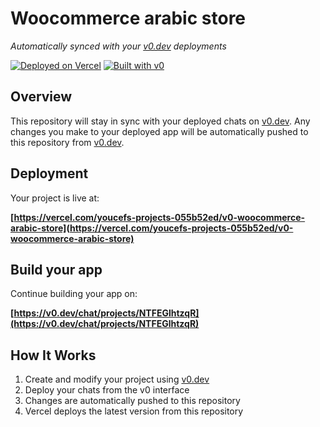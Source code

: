 # Woocommerce arabic store

*Automatically synced with your [v0.dev](https://v0.dev) deployments*

[![Deployed on Vercel](https://img.shields.io/badge/Deployed%20on-Vercel-black?style=for-the-badge&logo=vercel)](https://vercel.com/youcefs-projects-055b52ed/v0-woocommerce-arabic-store)
[![Built with v0](https://img.shields.io/badge/Built%20with-v0.dev-black?style=for-the-badge)](https://v0.dev/chat/projects/NTFEGlhtzqR)

## Overview

This repository will stay in sync with your deployed chats on [v0.dev](https://v0.dev).
Any changes you make to your deployed app will be automatically pushed to this repository from [v0.dev](https://v0.dev).

## Deployment

Your project is live at:

**[https://vercel.com/youcefs-projects-055b52ed/v0-woocommerce-arabic-store](https://vercel.com/youcefs-projects-055b52ed/v0-woocommerce-arabic-store)**

## Build your app

Continue building your app on:

**[https://v0.dev/chat/projects/NTFEGlhtzqR](https://v0.dev/chat/projects/NTFEGlhtzqR)**

## How It Works

1. Create and modify your project using [v0.dev](https://v0.dev)
2. Deploy your chats from the v0 interface
3. Changes are automatically pushed to this repository
4. Vercel deploys the latest version from this repository